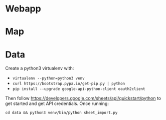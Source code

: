 # Webapp

# Map

# Data

Create a python3 virtualenv with:

* `virtualenv --python=python3 venv`
* `curl https://bootstrap.pypa.io/get-pip.py | python`
* `pip install --upgrade google-api-python-client oauth2client`

Then follow https://developers.google.com/sheets/api/quickstart/python to get
started and get API credentials. Once running:

`cd data && python3 venv/bin/python sheet_import.py`
